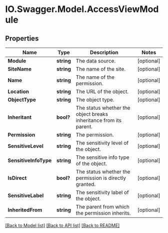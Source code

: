 # IO.Swagger.Model.AccessViewModule
## Properties

Name | Type | Description | Notes
------------ | ------------- | ------------- | -------------
**Module** | **string** | The data source. | [optional] 
**SiteName** | **string** | The name of the site. | [optional] 
**Name** | **string** | The name of the permission. | [optional] 
**Location** | **string** | The URL of the object. | [optional] 
**ObjectType** | **string** | The object type. | [optional] 
**Inheritant** | **bool?** | The status whether the object breaks inheritance from its parent. | [optional] 
**Permission** | **string** | The permission. | [optional] 
**SensitiveLevel** | **string** | The sensitivity level of the object. | [optional] 
**SensitiveInfoType** | **string** | The sensitive info type of the object. | [optional] 
**IsDirect** | **bool?** | The status whether the permission is directly granted. | [optional] 
**SensitiveLabel** | **string** | The sensitivity label of the object. | [optional] 
**InheritedFrom** | **string** | The parent from which the permission inherits. | [optional] 

[[Back to Model list]](../README.md#documentation-for-models) [[Back to API list]](../README.md#documentation-for-api-endpoints) [[Back to README]](../README.md)

